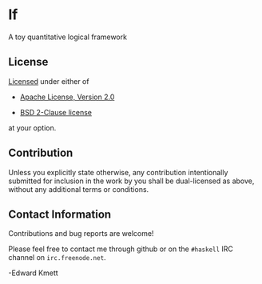 lf
==

A toy quantitative logical framework

License
-------

[Licensed](LICENSE.md) under either of

 * [Apache License, Version 2.0][license-apache]

 * [BSD 2-Clause license][license-bsd]

at your option.

Contribution
------------

Unless you explicitly state otherwise, any contribution intentionally submitted
for inclusion in the work by you shall be dual-licensed as above, without any
additional terms or conditions.

Contact Information
-------------------

Contributions and bug reports are welcome!

Please feel free to contact me through github or on the `#haskell` IRC channel on `irc.freenode.net`.

-Edward Kmett

 [license-apache]: http://www.apache.org/licenses/LICENSE-2.0
 [license-bsd]: https://opensource.org/licenses/BSD-2-Clause

